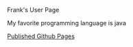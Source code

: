 Frank's User Page

My favorite programming language is java

[Published Github Pages](https://litianqing2887.github.io/cse110/)
